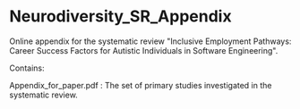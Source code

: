 # Neurodiversity_SR_Appendix
Online appendix for the systematic review "Inclusive Employment Pathways: Career Success Factors for Autistic Individuals in Software Engineering". 

Contains:

Appendix_for_paper.pdf : The set of primary studies investigated in the systematic review.

